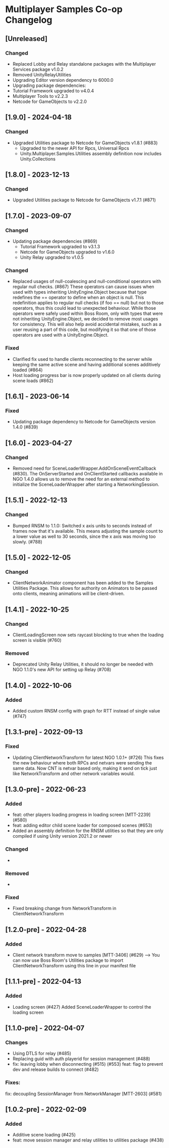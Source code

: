 # Multiplayer Samples Co-op Changelog

## [Unreleased]

### Changed
* Replaced Lobby and Relay standalone packages with the Multiplayer Services package v1.0.2
* Removed UnityRelayUtilities
* Upgrading Editor version dependency to 6000.0
* Upgrading package dependencies:
 *   Tutorial Framework upgraded to  v4.0.4
 *   Multiplayer Tools to v2.2.3
 *   Netcode for GameObjects to v2.2.0 


## [1.9.0] - 2024-04-18

### Changed
* Upgraded Utilities package to Netcode for GameObjects v1.8.1 (#883)
  * Upgraded to the newer API for Rpcs, Universal Rpcs
  * Unity.Multiplayer.Samples.Utilities assembly definition now includes Unity.Collections

## [1.8.0] - 2023-12-13

### Changed
* Upgraded Utilities package to Netcode for GameObjects v1.7.1 (#871)

## [1.7.0] - 2023-09-07

### Changed
* Updating package dependencies (#869)
  *  Tutorial Framework upgraded to v3.1.3
  *  Netcode for GameObjects upgraded to v1.6.0 
  *  Unity Relay upgraded to v1.0.5

### Changed
* Replaced usages of null-coalescing and null-conditional operators with regular null checks. (#867) These operators can cause issues when used with types inheriting UnityEngine.Object because that type redefines the == operator to define when an object is null. This redefinition applies to regular null checks (if foo == null) but not to those operators, thus this could lead to unexpected behaviour. While those operators were safely used within Boss Room, only with types that were not inheriting UnityEngine.Object, we decided to remove most usages for consistency. This will also help avoid accidental mistakes, such as a user reusing a part of this code, but modifying it so that one of those operators are used with a UnityEngine.Object.

### Fixed
* Clarified fix used to handle clients reconnecting to the server while keeping the same active scene and having additional scenes additively loaded (#864)
* Host loading progress bar is now properly updated on all clients during scene loads (#862)

## [1.6.1] - 2023-06-14

### Fixed
* Updating package dependency to Netcode for GameObjects version 1.4.0 (#839)

## [1.6.0] - 2023-04-27

### Changed
* Removed need for SceneLoaderWrapper.AddOnSceneEventCallback (#830). The OnServerStarted and OnClientStarted callbacks available in NGO 1.4.0 allows us to remove the need for an external method to initialize the SceneLoaderWrapper after starting a NetworkingSession.

## [1.5.1] - 2022-12-13
### Changed
* Bumped RNSM to 1.1.0: Switched x axis units to seconds instead of frames now that it's available. This means adjusting the sample count to a lower value as well to 30 seconds, since the x axis was moving too slowly. (#788)

## [1.5.0] - 2022-12-05

### Changed
* ClientNetworkAnimator component has been added to the Samples Utilities Package. This allows for authority on Animators to be passed onto clients, meaning animations will be client-driven.

## [1.4.1] - 2022-10-25

### Changed
* ClientLoadingScreen now sets raycast blocking to true when the loading screen is visible (#760)

### Removed
* Deprecated Unity Relay Utilities, it should no longer be needed with NGO 1.1.0's new API for setting up Relay (#708)

## [1.4.0] - 2022-10-06

### Added
* Added custom RNSM config with graph for RTT instead of single value (#747)

## [1.3.1-pre] - 2022-09-13

### Fixed
* Updating ClientNetworkTransform for latest NGO 1.0.1+ (#726) This fixes the new behaviour where both RPCs and netvars were sending the same data. Now CNT is netvar based only, making it send on tick just like NetworkTransform and other network variables would.

## [1.3.0-pre] - 2022-06-23

### Added
* feat: other players loading progress in loading screen [MTT-2239] (#580)
* feat: adding editor child scene loader for composed scenes (#653)
* Added an assembly definition for the RNSM utilities so that they are only compiled if using Unity version 2021.2 or newer

### Changed
*
### Removed
*
### Fixed
* Fixed breaking change from NetworkTransform in ClientNetworkTransform
## [1.2.0-pre] - 2022-04-28
### Added
* Client network transform move to samples [MTT-3406] (#629) --> You can now use Boss Room's Utilities package to import ClientNetworkTransform using this line in your manifest file     

## [1.1.1-pre] - 2022-04-13
### Added
* Loading screen (#427) Added SceneLoaderWrapper to control the loading screen

## [1.1.0-pre] - 2022-04-07
### Changes
* Using DTLS for relay (#485)
* Replacing guid with auth playerid for session management (#488)
* fix: leaving lobby when disconnecting (#515) (#553)
feat: flag to prevent dev and release builds to connect (#482)

### Fixes:
fix: decoupling SessionManager from NetworkManager [MTT-2603] (#581)

## [1.0.2-pre] - 2022-02-09
### Added
* Additive scene loading (#425)
* feat: move session manager and relay utilities to utilities package (#438)
